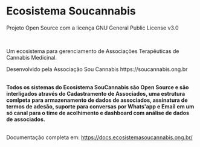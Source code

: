 <h1>Ecosistema Soucannabis</h1>
<p>Projeto Open Source com a licença GNU General Public License v3.0 </p>
<br>
<p>Um ecosistema para gerenciamento de Associações Terapêuticas de Cannabis Medicinal.</p>
<p>Desenvolvido pela <a href"https://soucannabis.ong.br/" target="_blank">Associação Sou Cannabis</a> https://soucannabis.ong.br</p>
<br>
<b>Todos os sistemas do Ecosistema SouCannabis são Open Source e são interligados através do Cadastramento de Associados, uma estrutura comlpeta para armazenamento de dados de associados, assinatura de termos de adesão, suporte para conversas por Whats'app e Email em um só canal para o time de acolhimento e dashboard com análise de dados de associados.</b>
<br><br>

Documentação completa em:
https://docs.ecosistemasoucannabis.ong.br/
